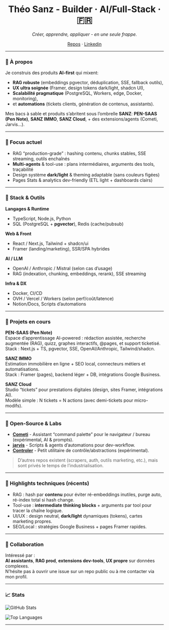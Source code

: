 <!-- Header -->
<h1 align="center">Théo Sanz - Builder · AI/Full-Stack · 🇫🇷</h1>
<p align="center">
  <i>Créer, apprendre, appliquer - en une seule frappe.</i>
</p>

<p align="center">
  <a href="https://github.com/sanztheo?tab=repositories">Repos</a> ·
  <a href="https://www.linkedin.com/in/theo-sanz/" target="_blank">Linkedin</a> 
</p>

---

### 👋 À propos

Je construis des produits **AI-first** qui mixent:
- **RAG robuste** (embeddings pgvector, déduplication, SSE, fallback outils),
- **UX ultra soignée** (Framer, design tokens dark/light, shadcn UI),
- **Scalabilité pragmatique** (PostgreSQL, Workers, edge, Docker, monitoring),
- et **automations** (tickets clients, génération de contenus, assistants).

Mes bacs à sable et produits s’abritent sous l’ombrelle **SANZ**:
**PEN-SAAS (Pen Note)**, **SANZ IMMO**, **SANZ Cloud**, + des extensions/agents (Cometi, Jarvis…).

---

### 🧠 Focus actuel

- RAG “production-grade” : hashing contenu, chunks stables, SSE streaming, outils enchaînés
- **Multi-agents** & tool-use : plans intermédiaires, arguments des tools, traçabilité
- Design système **dark/light** & theming adaptable (sans couleurs figées)
- Pages Stats & analytics dev-friendly (ETL light + dashboards clairs)

---

### 🧰 Stack & Outils

**Langages & Runtime**
- TypeScript, Node.js, Python  
- SQL (PostgreSQL + **pgvector**), Redis (cache/pubsub)

**Web & Front**
- React / Next.js, Tailwind + shadcn/ui  
- Framer (landing/marketing), SSR/SPA hybrides

**AI / LLM**
- OpenAI / Anthropic / Mistral (selon cas d’usage)  
- RAG (indexation, chunking, embeddings, rerank), SSE streaming

**Infra & DX**
- Docker, CI/CD  
- OVH / Vercel / Workers (selon perf/coût/latence)  
- Notion/Docs, Scripts d’automations

---

### 🚀 Projets en cours

**PEN-SAAS (Pen Note)**  
Espace d’apprentissage AI-powered : rédaction assistée, recherche augmentée (RAG), quizz, graphes interactifs, @pages, et support ticketisé.  
Stack : Next.js + TS, pgvector, SSE, OpenAI/Anthropic, Tailwind/shadcn.

**SANZ IMMO**  
Estimation immobilière en ligne + SEO local, connecteurs métiers et automatisations.  
Stack : Framer (pages), backend léger + DB, intégrations Google Business.

**SANZ Cloud**  
Studio “tickets” pour prestations digitales (design, sites Framer, intégrations AI).  
Modèle simple : N tickets = N actions (avec demi-tickets pour micro-modifs).

---

### 🧪 Open-Source & Labs

- **[Cometi](https://github.com/Sanzcloud-web/Cometi)** - Assistant “command palette” pour le navigateur / bureau (expérimental, AI & prompts).  
- **[jarvis](https://github.com/Sanzcloud-web/jarvis)** - Scripts & agents d’automations pour dev-workflow.  
- **[Controler](https://github.com/Sanzcloud-web/Controler)** - Petit utilitaire de contrôle/abstractions (expérimental).

> D’autres repos existent (scrapers, auth, outils marketing, etc.), mais sont privés le temps de l’industrialisation.

---

### 📌 Highlights techniques (récents)

- RAG : hash par **contenu** pour éviter ré-embeddings inutiles, purge auto, ré-index total si hash change.  
- Tool-use : **intermediate thinking blocks** + arguments par tool pour tracer la chaîne logique.  
- UI/UX : design neutral, **dark/light** dynamiques (tokens), cartes marketing propres.  
- SEO/Local : stratégies Google Business + pages Framer rapides.  

---

### 🤝 Collaboration

Intéressé par :  
**AI assistants**, **RAG prod**, **extensions dev-tools**, **UX propre** sur données complexes.  
N’hésite pas à ouvrir une issue sur un repo public ou à me contacter via mon profil.

---

### 📈 Stats 

<p>
  <img
    src="https://github-readme-stats.vercel.app/api?username=sanztheo&show_icons=true&hide_title=true"
    alt="GitHub Stats"
  />
</p>
<p>
  <img
    src="https://github-readme-stats.vercel.app/api/top-langs/?username=sanztheo&layout=compact"
    alt="Top Languages"
  />
</p>

---
